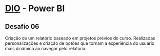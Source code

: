 # [DIO](https://www.dio.me) - Power BI
## Desafio 06
Criação de um relatório baseado em projetos prévios do curso.
Realizadas personalizações e criação de botões que tornam a experiência do usuário mais dinâmica ao navegar pelo relatório.